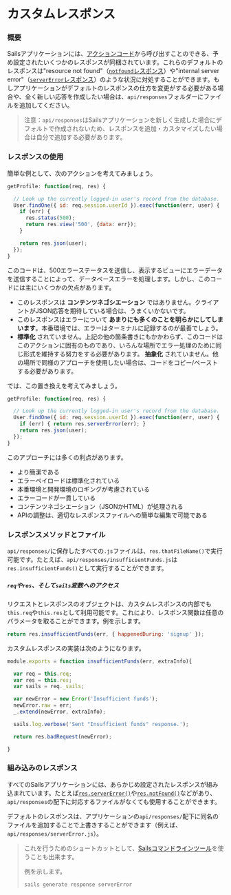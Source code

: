 # カスタムレスポンス

### 概要

Sailsアプリケーションには、[アクションコード](https://sailsguides.jp/doc/concepts/actions-and-controllers)から呼び出すことのできる、予め設定されたいくつかのレスポンスが同梱されています。これらのデフォルトのレスポンスは"resource not found"（[`notfound`レスポンス](https://sailsguides.jp/doc/reference/res/res-not-found)）や"internal server error"（[`serverError`レスポンス](https://sailsguides.jp/doc/reference/res/res-server-error)）のような状況に対処することができます。もしアプリケーションがデフォルトのレスポンスの仕方を変更がする必要がある場合や、全く新しい応答を作成したい場合は、`api/responses`フォルダーにファイルを追加してください。

> 注意：`api/responses`はSailsアプリケーションを新しく生成した場合にデフォルトで作成されないため、レスポンスを追加・カスタマイズしたい場合は自分で追加する必要があります。

### レスポンスの使用

簡単な例として、次のアクションを考えてみましょう。

```javascript
getProfile: function(req, res) {

  // Look up the currently logged-in user's record from the database.
  User.findOne({ id: req.session.userId }).exec(function(err, user) {
    if (err) {
      res.status(500);
      return res.view('500', {data: err});
    }

    return res.json(user);
  });
}
```

このコードは、500エラーステータスを送信し、表示するビューにエラーデータを送信することによって、データベースエラーを処理します。しかし、このコードには主にいくつかの欠点があります。

* このレスポンスは **コンテンツネゴシエーション** ではありません。クライアントがJSON応答を期待している場合は、うまくいかないです。
* このレスポンスはエラーについて **あまりにも多くのことを明らかにしてしまいます**。本番環境では、エラーはターミナルに記録するのが最善でしょう。
* **標準化** されていません。上記の他の箇条書きにもかかわらず、このコードはこのアクションに固有のものであり、いろんな場所でエラー処理のために同じ形式を維持する努力をする必要があります。
**抽象化** されていません。他の場所で同様のアプローチを使用したい場合は、コードをコピー/ペーストする必要があります。

では、この置き換えを考えてみましょう。

```javascript
getProfile: function(req, res) {

  // Look up the currently logged-in user's record from the database.
  User.findOne({ id: req.session.userId }).exec(function(err, user) {
    if (err) { return res.serverError(err); }
    return res.json(user);
  });
}
```

このアプローチには多くの利点があります。

- より簡潔である
- エラーペイロードは標準化されている
- 本番環境と開発環境のロギングが考慮されている
- エラーコードが一貫している
- コンテンツネゴシエーション（JSONかHTML）が処理される
- APIの調整は、適切なレスポンスファイルへの簡単な編集で可能である

### レスポンスメソッドとファイル

`api/responses/`に保存したすべての`.js`ファイルは、`res.thatFileName()`で実行可能です。たとえば、`api/responses/insufficientFunds.js`は`res.insufficientFunds()`として実行することができます。


##### `req`や`res`、そして`sails`変数へのアクセス

リクエストとレスポンスのオブジェクトは、カスタムレスポンスの内部でも`this.req`や`this.res`として利用可能です。これにより、レスポンス関数は任意のパラメータを取ることができます。例を示します。

```javascript
return res.insufficientFunds(err, { happenedDuring: 'signup' });
```

カスタムレスポンスの実装は次のようになります。

```javascript
module.exports = function insufficientFunds(err, extraInfo){

  var req = this.req;
  var res = this.res;
  var sails = req._sails;

  var newError = new Error('Insufficient funds');
  newError.raw = err;
  _.extend(newError, extraInfo);

  sails.log.verbose('Sent "Insufficient funds" response.');

  return res.badRequest(newError);

}
```


### 組み込みのレスポンス

すべてのSailsアプリケーションには、あらかじめ設定されたレスポンスが組み込まれています。たとえば[`res.serverError()`](https://sailsguides.jp/doc/reference/res/res-server-error)や[`res.notFound()`](https://sailsguides.jp/doc/reference/res/res-not-found)などがあり、`api/responses`の配下に対応するファイルがなくても使用することができます。

デフォルトのレスポンスは、アプリケーションの`api/responses/`配下に同名のファイルを追加することで上書きすることができます（例えば、`api/responses/serverError.js`）。

> これを行うためのショートカットとして、[Sailsコマンドラインツール](https://sailsguides.jp/doc/reference/command-line-interface/sails-generate)を使うことも出来ます。
>
> 例を示します。
>
>```bash
>sails generate response serverError
>```
>


<docmeta name="displayName" value="Custom responses">
<docmeta name="displayName_ja" value="カスタムレスポンス">
